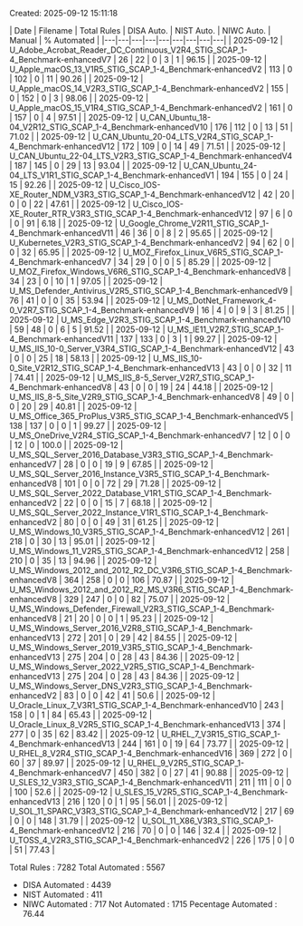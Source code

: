 Created: 2025-09-12 15:11:18

| Date | Filename | Total Rules | DISA Auto. | NIST Auto. | NIWC Auto. | Manual | % Automated |
|---|---|---|---|---|---|---|---|---|
| 2025-09-12 | U_Adobe_Acrobat_Reader_DC_Continuous_V2R4_STIG_SCAP_1-4_Benchmark-enhancedV7 | 26 | 22 | 0 | 3 | 1 | 96.15 |
| 2025-09-12 | U_Apple_macOS_13_V1R5_STIG_SCAP_1-4_Benchmark-enhancedV2 | 113 | 0 | 102 | 0 | 11 | 90.26 |
| 2025-09-12 | U_Apple_macOS_14_V2R3_STIG_SCAP_1-4_Benchmark-enhancedV2 | 155 | 0 | 152 | 0 | 3 | 98.06 |
| 2025-09-12 | U_Apple_macOS_15_V1R4_STIG_SCAP_1-4_Benchmark-enhancedV2 | 161 | 0 | 157 | 0 | 4 | 97.51 |
| 2025-09-12 | U_CAN_Ubuntu_18-04_V2R12_STIG_SCAP_1-4_Benchmark-enhancedV10 | 176 | 112 | 0 | 13 | 51 | 71.02 |
| 2025-09-12 | U_CAN_Ubuntu_20-04_LTS_V2R4_STIG_SCAP_1-4_Benchmark-enhancedV12 | 172 | 109 | 0 | 14 | 49 | 71.51 |
| 2025-09-12 | U_CAN_Ubuntu_22-04_LTS_V2R3_STIG_SCAP_1-4_Benchmark-enhancedV4 | 187 | 145 | 0 | 29 | 13 | 93.04 |
| 2025-09-12 | U_CAN_Ubuntu_24-04_LTS_V1R1_STIG_SCAP_1-4_Benchmark-enhancedV1 | 194 | 155 | 0 | 24 | 15 | 92.26 |
| 2025-09-12 | U_Cisco_IOS-XE_Router_NDM_V3R3_STIG_SCAP_1-4_Benchmark-enhancedV12 | 42 | 20 | 0 | 0 | 22 | 47.61 |
| 2025-09-12 | U_Cisco_IOS-XE_Router_RTR_V3R3_STIG_SCAP_1-4_Benchmark-enhancedV12 | 97 | 6 | 0 | 0 | 91 | 6.18 |
| 2025-09-12 | U_Google_Chrome_V2R11_STIG_SCAP_1-4_Benchmark-enhancedV11 | 46 | 36 | 0 | 8 | 2 | 95.65 |
| 2025-09-12 | U_Kubernetes_V2R3_STIG_SCAP_1-4_Benchmark-enhancedV2 | 94 | 62 | 0 | 0 | 32 | 65.95 |
| 2025-09-12 | U_MOZ_Firefox_Linux_V6R5_STIG_SCAP_1-4_Benchmark-enhancedV7 | 34 | 29 | 0 | 0 | 5 | 85.29 |
| 2025-09-12 | U_MOZ_Firefox_Windows_V6R6_STIG_SCAP_1-4_Benchmark-enhancedV8 | 34 | 23 | 0 | 10 | 1 | 97.05 |
| 2025-09-12 | U_MS_Defender_Antivirus_V2R5_STIG_SCAP_1-4_Benchmark-enhancedV9 | 76 | 41 | 0 | 0 | 35 | 53.94 |
| 2025-09-12 | U_MS_DotNet_Framework_4-0_V2R7_STIG_SCAP_1-4_Benchmark-enhancedV9 | 16 | 4 | 0 | 9 | 3 | 81.25 |
| 2025-09-12 | U_MS_Edge_V2R3_STIG_SCAP_1-4_Benchmark-enhancedV10 | 59 | 48 | 0 | 6 | 5 | 91.52 |
| 2025-09-12 | U_MS_IE11_V2R7_STIG_SCAP_1-4_Benchmark-enhancedV11 | 137 | 133 | 0 | 3 | 1 | 99.27 |
| 2025-09-12 | U_MS_IIS_10-0_Server_V3R4_STIG_SCAP_1-4_Benchmark-enhancedV12 | 43 | 0 | 0 | 25 | 18 | 58.13 |
| 2025-09-12 | U_MS_IIS_10-0_Site_V2R12_STIG_SCAP_1-4_Benchmark-enhancedV13 | 43 | 0 | 0 | 32 | 11 | 74.41 |
| 2025-09-12 | U_MS_IIS_8-5_Server_V2R7_STIG_SCAP_1-4_Benchmark-enhancedV8 | 43 | 0 | 0 | 19 | 24 | 44.18 |
| 2025-09-12 | U_MS_IIS_8-5_Site_V2R9_STIG_SCAP_1-4_Benchmark-enhancedV8 | 49 | 0 | 0 | 20 | 29 | 40.81 |
| 2025-09-12 | U_MS_Office_365_ProPlus_V3R5_STIG_SCAP_1-4_Benchmark-enhancedV5 | 138 | 137 | 0 | 0 | 1 | 99.27 |
| 2025-09-12 | U_MS_OneDrive_V2R4_STIG_SCAP_1-4_Benchmark-enhancedV7 | 12 | 0 | 0 | 12 | 0 | 100.0 |
| 2025-09-12 | U_MS_SQL_Server_2016_Database_V3R3_STIG_SCAP_1-4_Benchmark-enhancedV7 | 28 | 0 | 0 | 19 | 9 | 67.85 |
| 2025-09-12 | U_MS_SQL_Server_2016_Instance_V3R5_STIG_SCAP_1-4_Benchmark-enhancedV8 | 101 | 0 | 0 | 72 | 29 | 71.28 |
| 2025-09-12 | U_MS_SQL_Server_2022_Database_V1R1_STIG_SCAP_1-4_Benchmark-enhancedV2 | 22 | 0 | 0 | 15 | 7 | 68.18 |
| 2025-09-12 | U_MS_SQL_Server_2022_Instance_V1R1_STIG_SCAP_1-4_Benchmark-enhancedV2 | 80 | 0 | 0 | 49 | 31 | 61.25 |
| 2025-09-12 | U_MS_Windows_10_V3R5_STIG_SCAP_1-4_Benchmark-enhancedV12 | 261 | 218 | 0 | 30 | 13 | 95.01 |
| 2025-09-12 | U_MS_Windows_11_V2R5_STIG_SCAP_1-4_Benchmark-enhancedV12 | 258 | 210 | 0 | 35 | 13 | 94.96 |
| 2025-09-12 | U_MS_Windows_2012_and_2012_R2_DC_V3R6_STIG_SCAP_1-4_Benchmark-enhancedV8 | 364 | 258 | 0 | 0 | 106 | 70.87 |
| 2025-09-12 | U_MS_Windows_2012_and_2012_R2_MS_V3R6_STIG_SCAP_1-4_Benchmark-enhancedV8 | 329 | 247 | 0 | 0 | 82 | 75.07 |
| 2025-09-12 | U_MS_Windows_Defender_Firewall_V2R3_STIG_SCAP_1-4_Benchmark-enhancedV8 | 21 | 20 | 0 | 0 | 1 | 95.23 |
| 2025-09-12 | U_MS_Windows_Server_2016_V2R8_STIG_SCAP_1-4_Benchmark-enhancedV13 | 272 | 201 | 0 | 29 | 42 | 84.55 |
| 2025-09-12 | U_MS_Windows_Server_2019_V3R5_STIG_SCAP_1-4_Benchmark-enhancedV13 | 275 | 204 | 0 | 28 | 43 | 84.36 |
| 2025-09-12 | U_MS_Windows_Server_2022_V2R5_STIG_SCAP_1-4_Benchmark-enhancedV13 | 275 | 204 | 0 | 28 | 43 | 84.36 |
| 2025-09-12 | U_MS_Windows_Server_DNS_V2R3_STIG_SCAP_1-4_Benchmark-enhancedV2 | 83 | 0 | 0 | 42 | 41 | 50.6 |
| 2025-09-12 | U_Oracle_Linux_7_V3R1_STIG_SCAP_1-4_Benchmark-enhancedV10 | 243 | 158 | 0 | 1 | 84 | 65.43 |
| 2025-09-12 | U_Oracle_Linux_8_V2R5_STIG_SCAP_1-4_Benchmark-enhancedV13 | 374 | 277 | 0 | 35 | 62 | 83.42 |
| 2025-09-12 | U_RHEL_7_V3R15_STIG_SCAP_1-4_Benchmark-enhancedV13 | 244 | 161 | 0 | 19 | 64 | 73.77 |
| 2025-09-12 | U_RHEL_8_V2R4_STIG_SCAP_1-4_Benchmark-enhancedV16 | 369 | 272 | 0 | 60 | 37 | 89.97 |
| 2025-09-12 | U_RHEL_9_V2R5_STIG_SCAP_1-4_Benchmark-enhancedV7 | 450 | 382 | 0 | 27 | 41 | 90.88 |
| 2025-09-12 | U_SLES_12_V3R3_STIG_SCAP_1-4_Benchmark-enhancedV11 | 211 | 111 | 0 | 0 | 100 | 52.6 |
| 2025-09-12 | U_SLES_15_V2R5_STIG_SCAP_1-4_Benchmark-enhancedV13 | 216 | 120 | 0 | 1 | 95 | 56.01 |
| 2025-09-12 | U_SOL_11_SPARC_V3R3_STIG_SCAP_1-4_Benchmark-enhancedV12 | 217 | 69 | 0 | 0 | 148 | 31.79 |
| 2025-09-12 | U_SOL_11_X86_V3R3_STIG_SCAP_1-4_Benchmark-enhancedV12 | 216 | 70 | 0 | 0 | 146 | 32.4 |
| 2025-09-12 | U_TOSS_4_V2R3_STIG_SCAP_1-4_Benchmark-enhancedV2 | 226 | 175 | 0 | 0 | 51 | 77.43 |


Total Rules         : 7282
Total Automated     : 5567
- DISA Automated    : 4439
- NIST Automated    : 411
- NIWC Automated    : 717
Not Automated       : 1715
Pecentage Automated : 76.44
